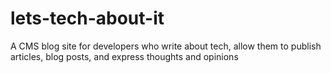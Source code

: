 # lets-tech-about-it
A CMS blog site for developers who write about tech, allow them to publish articles, blog posts, and express thoughts and opinions
